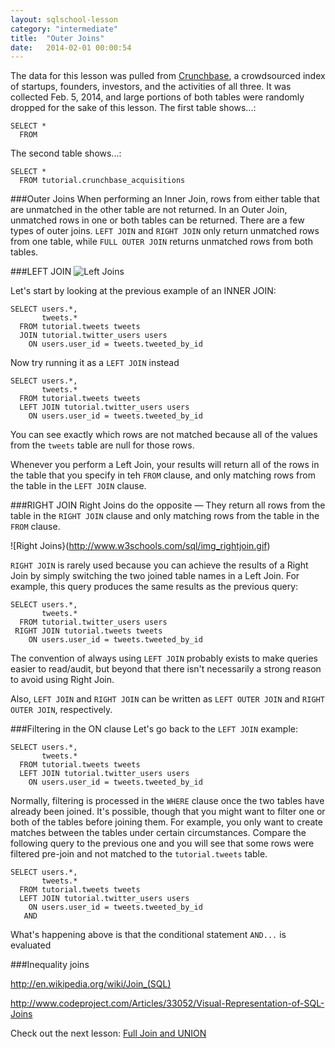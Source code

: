 ```yaml
---
layout: sqlschool-lesson
category: "intermediate"
title:  "Outer Joins"
date:   2014-02-01 00:00:54
---
```


The data for this lesson was pulled from [Crunchbase](http://info.crunchbase.com/about/crunchbase-data-exports/), a crowdsourced index of startups, founders, investors, and the activities of all three. It was collected Feb. 5, 2014, and large portions of both tables were randomly dropped for the sake of this lesson. The first table shows...:

    SELECT *
      FROM

The second table shows...:

    SELECT *
      FROM tutorial.crunchbase_acquisitions

###Outer Joins
When performing an Inner Join, rows from either table that are unmatched in the other table are not returned. In an Outer Join, unmatched rows in one or both tables can be returned. There are a few types of outer joins. `LEFT JOIN` and `RIGHT JOIN` only return unmatched rows from one table, while `FULL OUTER JOIN` returns unmatched rows from both tables.

###LEFT JOIN
![Left Joins](http://www.w3schools.com/sql/img_leftjoin.gif)

Let's start by looking at the previous example of an INNER JOIN:

    SELECT users.*,
           tweets.*
      FROM tutorial.tweets tweets
      JOIN tutorial.twitter_users users
        ON users.user_id = tweets.tweeted_by_id

Now try running it as a `LEFT JOIN` instead

    SELECT users.*,
           tweets.*
      FROM tutorial.tweets tweets
      LEFT JOIN tutorial.twitter_users users
        ON users.user_id = tweets.tweeted_by_id

You can see exactly which rows are not matched because all of the values from the `tweets` table are null for those rows.

Whenever you perform a Left Join, your results will return all of the rows in the table that you specify in teh `FROM` clause, and only matching rows from the table in the `LEFT JOIN` clause.

###RIGHT JOIN
Right Joins do the opposite &mdash; They return all rows from the table in the `RIGHT JOIN` clause and only matching rows from the table in the `FROM` clause.

![Right Joins}(http://www.w3schools.com/sql/img_rightjoin.gif)

`RIGHT JOIN` is rarely used because you can achieve the results of a Right Join by simply switching the two joined table names in a Left Join. For example, this query produces the same results as the previous query:

    SELECT users.*,
           tweets.*
      FROM tutorial.twitter_users users
     RIGHT JOIN tutorial.tweets tweets
        ON users.user_id = tweets.tweeted_by_id

The convention of always using `LEFT JOIN` probably exists to make queries easier to read/audit, but beyond that there isn't necessarily a strong reason to avoid using Right Join.

Also, `LEFT JOIN` and `RIGHT JOIN` can be written as `LEFT OUTER JOIN` and `RIGHT OUTER JOIN`, respectively.

###Filtering in the ON clause
Let's go back to the `LEFT JOIN` example:

    SELECT users.*,
           tweets.*
      FROM tutorial.tweets tweets
      LEFT JOIN tutorial.twitter_users users
        ON users.user_id = tweets.tweeted_by_id

Normally, filtering is processed in the `WHERE` clause once the two tables have already been joined. It's possible, though that you might want to filter one or both of the tables before joining them. For example, you only want to create matches between the tables under certain circumstances. Compare the following query to the previous one and you will see that some rows were filtered pre-join and not matched to the `tutorial.tweets` table.

    SELECT users.*,
           tweets.*
      FROM tutorial.tweets tweets
      LEFT JOIN tutorial.twitter_users users
        ON users.user_id = tweets.tweeted_by_id
       AND 

   What's happening above is that the conditional statement `AND...` is evaluated

###Inequality joins


http://en.wikipedia.org/wiki/Join_(SQL)

http://www.codeproject.com/Articles/33052/Visual-Representation-of-SQL-Joins

<!--filtering using JOIN vs. WHERE clause -->

Check out the next lesson: [Full Join and UNION](/intermediate/full-join-union.html)